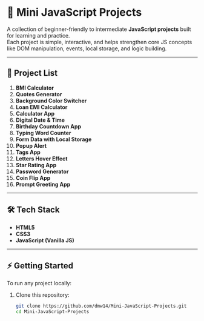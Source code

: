 # 🚀 Mini JavaScript Projects

A collection of beginner-friendly to intermediate **JavaScript projects** built for learning and practice.  
Each project is simple, interactive, and helps strengthen core JS concepts like DOM manipulation, events, local storage, and logic building.

---

## 📂 Project List

1. **BMI Calculator**
2. **Quotes Generator**
3. **Background Color Switcher**
4. **Loan EMI Calculator**
5. **Calculator App**
6. **Digital Date & Time**
7. **Birthday Countdown App**
8. **Typing Word Counter**
9. **Form Data with Local Storage**
10. **Popup Alert**
11. **Tags App**
12. **Letters Hover Effect**
13. **Star Rating App**
14. **Password Generator**
15. **Coin Flip App**
16. **Prompt Greeting App**

---

## 🛠️ Tech Stack

- **HTML5**
- **CSS3**
- **JavaScript (Vanilla JS)**

---

## ⚡ Getting Started

To run any project locally:

1. Clone this repository:
   ```bash
   git clone https://github.com/dmw14/Mini-JavaScript-Projects.git
   cd Mini-JavaScript-Projects
